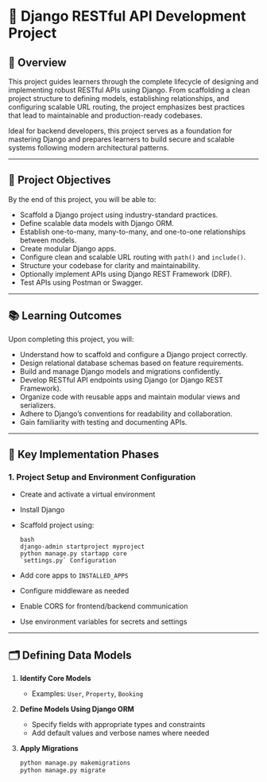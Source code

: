 # 🧩 Django RESTful API Development Project

## 📖 Overview

This project guides learners through the complete lifecycle of designing and implementing robust RESTful APIs using Django. From scaffolding a clean project structure to defining models, establishing relationships, and configuring scalable URL routing, the project emphasizes best practices that lead to maintainable and production-ready codebases.

Ideal for backend developers, this project serves as a foundation for mastering Django and prepares learners to build secure and scalable systems following modern architectural patterns.

---

## 🎯 Project Objectives

By the end of this project, you will be able to:

- Scaffold a Django project using industry-standard practices.
- Define scalable data models with Django ORM.
- Establish one-to-many, many-to-many, and one-to-one relationships between models.
- Create modular Django apps.
- Configure clean and scalable URL routing with `path()` and `include()`.
- Structure your codebase for clarity and maintainability.
- Optionally implement APIs using Django REST Framework (DRF).
- Test APIs using Postman or Swagger.

---

## 📚 Learning Outcomes

Upon completing this project, you will:

- Understand how to scaffold and configure a Django project correctly.
- Design relational database schemas based on feature requirements.
- Build and manage Django models and migrations confidently.
- Develop RESTful API endpoints using Django (or Django REST Framework).
- Organize code with reusable apps and maintain modular views and serializers.
- Adhere to Django’s conventions for readability and collaboration.
- Gain familiarity with testing and documenting APIs.

---

## 🚀 Key Implementation Phases

### 1. Project Setup and Environment Configuration

- Create and activate a virtual environment
- Install Django
- Scaffold project using:
  ```
  bash
  django-admin startproject myproject
  python manage.py startapp core
  `settings.py` Configuration
  ```

- Add core apps to `INSTALLED_APPS`
- Configure middleware as needed
- Enable CORS for frontend/backend communication
- Use environment variables for secrets and settings

---

## 🗂️ Defining Data Models

1. **Identify Core Models**
   - Examples: `User`, `Property`, `Booking`

2. **Define Models Using Django ORM**
   - Specify fields with appropriate types and constraints
   - Add default values and verbose names where needed

3. **Apply Migrations**
   ```bash
   python manage.py makemigrations
   python manage.py migrate
